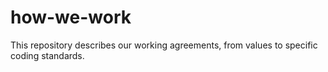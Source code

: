 # how-we-work
This repository describes our working agreements, from values to specific coding standards.
